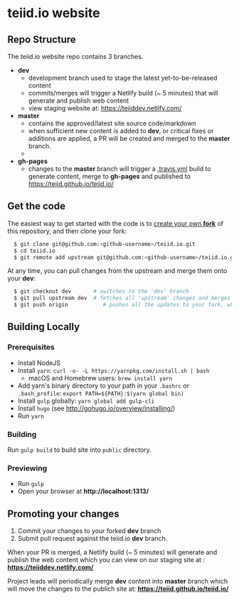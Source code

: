 # teiid.io website

## Repo Structure

The teiid.io website repo contains 3 branches.


* **dev**
  * development branch used to stage the latest yet-to-be-released content
  * commits/merges will trigger a Netlify build (~ 5 minutes) that will generate and publish web content
  * view staging website at: https://teiiddev.netlify.com/
* **master**
  * contains the approved/latest site source code/markdown
  * when sufficient new content is added to **dev**, or critical fixes or additions are applied, a PR will be created and merged to the **master** branch.
  * 
* **gh-pages**
  * changes to the **master** branch will trigger a [.travis.yml](https://github.com/teiid/teiid.io/blob/master/.travis.yml)  build to generate content, merge to **gh-pages** and published to https://teiid.github.io/teiid.io/



## Get the code

The easiest way to get started with the code is to [create your own **fork**](http://help.github.com/forking/)
 of this repository, and then clone your fork:

```bash
  $ git clone git@github.com:<github-username>/teiid.io.git
  $ cd teiid.io
  $ git remote add upstream git@github.com:<github-username>/teiid.io.git
```

At any time, you can pull changes from the upstream and merge them onto your **dev**:

```bash
  $ git checkout dev       # switches to the 'dev' branch
  $ git pull upstream dev  # fetches all 'upstream' changes and merges 'upstream/dev' onto your 'dev' branch
  $ git push origin           # pushes all the updates to your fork, which should be in-sync with 'upstream'
```

## Building Locally
### Prerequisites
* Install NodeJS
* Install `yarn`: `curl -o- -L https://yarnpkg.com/install.sh | bash`
  * macOS and Homebrew users: `brew install yarn`
* Add yarn's binary directory to your path in your `.bashrc` or `.bash_profile`: `export PATH=${PATH}:$(yarn global bin)`
* Install `gulp` globally: `yarn global add gulp-cli`
* Install `hugo` (see http://gohugo.io/overview/installing/)
* Run `yarn`


### Building
Run `gulp build` to build site into `public` directory.

### Previewing
 - Run `gulp`
 - Open your browser at **http://localhost:1313/**


## Promoting your changes

1. Commit your changes to your forked **dev** branch
2. Submit pull request against the teiid.io **dev** branch.

When your PR is merged, a Netlify build (~ 5 minutes) will generate and publish the web content which you can view on our staging site at : **https://teiiddev.netlify.com/**

Project leads will periodically merge **dev** content into **master** branch which will move the changes to the publich site at: **https://teiid.github.io/teiid.io/**

